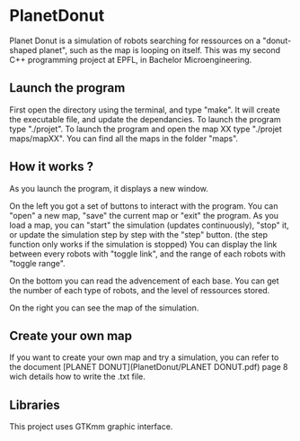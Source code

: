 # PlanetDonut
Planet Donut is a simulation of robots searching for ressources on a "donut-shaped planet", such as the map is looping on itself.
This was my second C++ programming project at EPFL, in Bachelor Microengineering.

## Launch the program
First open the directory using the terminal, and type "make". It will create the executable file, and update the dependancies.
To launch the program type "./projet".
To launch the program and open the map XX type "./projet maps/mapXX". You can find all the maps in the folder "maps".

## How it works ?
As you launch the program, it displays a new window.

On the left you got a set of buttons to interact with the program.
You can "open" a new map, "save" the current map or "exit" the program.
As you load a map, you can "start" the simulation (updates continuously), "stop" it, or update the simulation step by step with the "step" button. (the step function only works if the simulation is stopped)
You can display the link between every robots with "toggle link", and the range of each robots with "toggle range".

On the bottom you can read the advencement of each base. You can get the number of each type of robots, and the level of ressources stored.

On the right you can see the map of the simulation.

## Create your own map
If you want to create your own map and try a simulation, you can refer to the document [PLANET DONUT](PlanetDonut/PLANET DONUT.pdf) page 8 wich details how to write the .txt file.

## Libraries
This project uses GTKmm graphic interface.
